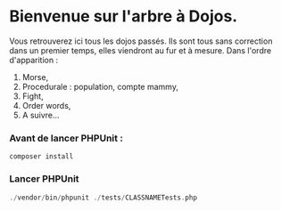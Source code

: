 # Bienvenue sur l'arbre à Dojos.

Vous retrouverez ici tous les dojos passés.
Ils sont tous sans correction dans un premier temps, elles viendront au fur et à mesure.
Dans l'ordre d'apparition :

1. Morse,
2. Procedurale : population, compte mammy,
3. Fight,
4. Order words,
5. A suivre...

### Avant de lancer PHPUnit :
```
composer install
```

### Lancer PHPUnit 

```php
./vendor/bin/phpunit ./tests/CLASSNAMETests.php
```
